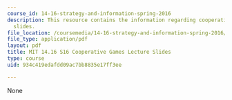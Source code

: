 ```yaml
---
course_id: 14-16-strategy-and-information-spring-2016
description: This resource contains the information regarding cooperative games lecture
  slides.
file_location: /coursemedia/14-16-strategy-and-information-spring-2016/934c419edafdd09ac7bb8835e17ff3ee_MIT14_16S16_cooperative.pdf
file_type: application/pdf
layout: pdf
title: MIT 14.16 S16 Cooperative Games Lecture Slides
type: course
uid: 934c419edafdd09ac7bb8835e17ff3ee

---
```

None